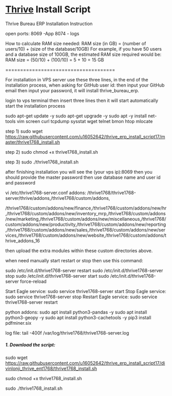 # [Thrive](https://www.thrivebureau.com "Thrive ERP's Homepage") Install Script

Thrive Bureau ERP Installation Instruction

open ports:
8069 -App
8074 - logs

How to calculate RAM size needed:
RAM size (in GB) = (number of users/10) + (size of the database/10GB) For example, if you have 50 users and a database size of 100GB, the estimated RAM size required would be: RAM size = (50/10) + (100/10) = 5 + 10 = 15 GB

=====================================

For installation in VPS server use these three lines, in the end of the installation process, when asking for GitHub user id: then input your GitHub email then input your password, it will install thrive_bureau_erp.

login to vps terminal then insert three lines then it will start automatically start the installation process

sudo apt-get update -y
sudo apt-get upgrade -y
sudo apt -y install net-tools vim screen curl tcpdump sysstat wget telnet bmon htop mlocate

step 1)
sudo wget https://raw.githubusercontent.com/u16052642/thrive_erp_install_script17/master/thrive1768_install.sh

step 2)
sudo chmod +x thrive1768_install.sh

step 3)
sudo ./thrive1768_install.sh


after finishing installation you will see the (your vps ip):8069 then you should provide the master password then use database name and user id and password


vi /etc/thrive1768-server.conf
addons: /thrive1768/thrive1768-server/thrive/addons,/thrive1768/custom/addons,

/thrive1768/custom/addons/new/finance,/thrive1768/custom/addons/new/hr,/thrive1768/custom/addons/new/inventory_mrp,/thrive1768/custom/addons/new/marketing,/thrive1768/custom/addons/new/miscellaneous,/thrive1768/custom/addons/new/productivity,/thrive1768/custom/addons/new/reporting,/thrive1768/custom/addons/new/sales,/thrive1768/custom/addons/new/services,/thrive1768/custom/addons/new/website,/thrive1768/custom/addons/thrive_addons_16


then upload the extra modules within these custom directories above.

when need manually start restart or stop then use this command:

sudo /etc/init.d/thrive1768-server restart
sudo /etc/init.d/thrive1768-server stop
sudo /etc/init.d/thrive1768-server start
sudo /etc/init.d/thrive1768-server force-reload

Start Eagle service: sudo service thrive1768-server start
Stop Eagle service: sudo service thrive1768-server stop
Restart Eagle service: sudo service thrive1768-server restart


python addons: 
sudo apt install python3-pandas -y
sudo apt install python3-geopy -y
sudo apt install python3-cachetools -y
pip3 install pdfminer.six


log file:
tail -400f /var/log/thrive1768/thrive1768-server.log

##### 1. Download the script:
sudo wget https://raw.githubusercontent.com/u16052642/thrive_erp_install_script17/divinlonji_thrive_ent1768/thrive1768_install.sh

sudo chmod +x thrive1768_install.sh

sudo ./thrive1768_install.sh



